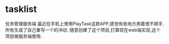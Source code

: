 # tasklist
任务管理服务端
最近在手机上使用PlayTask这款APP,感觉有些地方用着很不顺手,所有生成了自己重写一个的冲动.
随意创建了这个项目,打算现在web端实现,这个项目做服务端使用.
